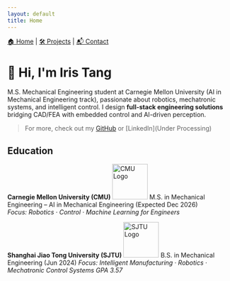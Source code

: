 ```yaml
---
layout: default
title: Home
---
```


<!-- Navigation Bar -->
<div style="margin-bottom: 30px;">
  <a href="{{ '/' | relative_url }}">🏠 Home</a> |
  <a href="{{ '/projects.html' | relative_url }}">🛠 Projects</a> |
  <a href="{{ '/contact.html' | relative_url }}">📬 Contact</a>
</div>

# 👋 Hi, I'm Iris Tang

M.S. Mechanical Engineering student at Carnegie Mellon University (AI in Mechanical Engineering track), passionate about robotics, mechatronic systems, and intelligent control. I design **full-stack engineering solutions** bridging CAD/FEA with embedded control and AI-driven perception.

> For more, check out my [GitHub](https://github.com/k2t2-314) or [LinkedIn](Under Processing)

## Education
**Carnegie Mellon University (CMU)**
<img src="{{ '/assets/img/cmu.jpg' | relative_url }}" alt="CMU Logo" width="80">
M.S. in Mechanical Engineering – AI in Mechanical Engineering (Expected Dec 2026)  
*Focus: Robotics · Control · Machine Learning for Engineers*  

**Shanghai Jiao Tong University (SJTU)**
<img src="{{ '/assets/img/sjtu.jpg' | relative_url }}" alt="SJTU Logo" width="80">
B.S. in Mechanical Engineering (Jun 2024)
*Focus: Intelligent Manufacturing · Robotics · Mechatronic Control Systems*
*GPA 3.57*
